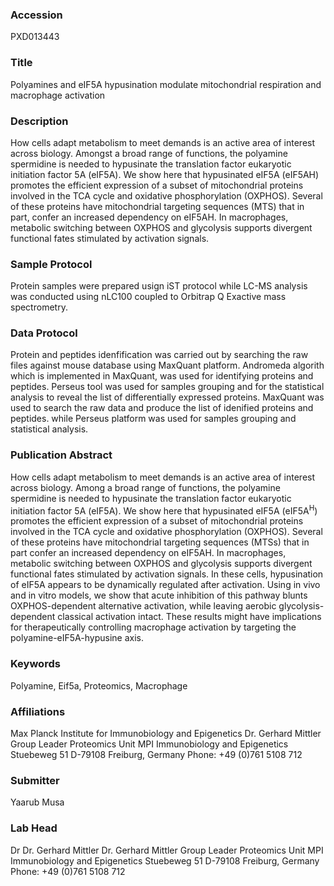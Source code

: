 ### Accession
PXD013443

### Title
Polyamines and eIF5A hypusination modulate mitochondrial respiration and macrophage activation

### Description
How cells adapt metabolism to meet demands is an active area of interest across biology. Amongst a broad range of functions, the polyamine spermidine is needed to hypusinate the translation factor eukaryotic initiation factor 5A (eIF5A). We show here that hypusinated eIF5A (eIF5AH) promotes the efficient expression of a subset of mitochondrial proteins involved in the TCA cycle and oxidative phosphorylation (OXPHOS). Several of these proteins have mitochondrial targeting sequences (MTS) that in part, confer an increased dependency on eIF5AH. In macrophages, metabolic switching between OXPHOS and glycolysis supports divergent functional fates stimulated by activation signals.

### Sample Protocol
Protein samples were prepared usign iST protocol while LC-MS analysis was conducted using nLC100 coupled to Orbitrap Q Exactive mass spectrometry.

### Data Protocol
Protein and peptides idenfification was carried out by searching the raw files against mouse database using MaxQuant platform. Andromeda algorith which is implemented in MaxQuant, was used for identifying proteins and peptides. Perseus tool was used for samples grouping and for the statistical analysis to reveal the list of differentially expressed proteins. MaxQuant was used to search the raw data and produce the list of idenified proteins and peptides.  while Perseus platform was used for samples grouping and statistical analysis.

### Publication Abstract
How cells adapt metabolism to meet demands is an active area of interest across biology. Among a broad range of functions, the polyamine spermidine is needed to hypusinate the translation factor eukaryotic initiation factor 5A (eIF5A). We show here that hypusinated eIF5A (eIF5A<sup>H</sup>) promotes the efficient expression of a subset of mitochondrial proteins involved in the TCA cycle and oxidative phosphorylation (OXPHOS). Several of these proteins have mitochondrial targeting sequences (MTSs) that in part confer an increased dependency on eIF5AH. In macrophages, metabolic switching between OXPHOS and glycolysis supports divergent functional fates stimulated by activation signals. In these cells, hypusination of eIF5A appears to be dynamically regulated after activation. Using in&#xa0;vivo and in&#xa0;vitro models, we show that acute inhibition of this pathway blunts OXPHOS-dependent alternative activation, while leaving aerobic glycolysis-dependent classical activation intact. These results might have implications for therapeutically controlling macrophage activation by targeting the polyamine-eIF5A-hypusine axis.

### Keywords
Polyamine, Eif5a, Proteomics, Macrophage

### Affiliations
Max Planck Institute for Immunobiology and Epigenetics
Dr. Gerhard Mittler Group Leader Proteomics Unit MPI Immunobiology and Epigenetics Stuebeweg 51 D-79108 Freiburg, Germany Phone: +49 (0)761 5108 712

### Submitter
Yaarub Musa

### Lab Head
Dr Dr. Gerhard Mittler
Dr. Gerhard Mittler Group Leader Proteomics Unit MPI Immunobiology and Epigenetics Stuebeweg 51 D-79108 Freiburg, Germany Phone: +49 (0)761 5108 712



